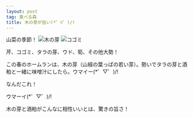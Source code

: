 ```yaml
---
layout: post
tag: 食べる森
title: 木の芽が旨い(*゜▽゜)/! 
---
```

山菜の季節！
![木の芽](https://c1.staticflickr.com/9/8695/16936971677_cc65cc4164.jpg "木の芽")
![コゴミ](https://c2.staticflickr.com/8/7683/17118435676_2e4e38bba6.jpg "コゴミ")

芹、コゴミ、タラの芽、ウド、筍、その他大勢！

この春のホームランは、木の芽（山椒の葉っぱの若い芽）。勢いでタラの芽と酒粕と一緒に味噌汁にしたら。ウマイー(*゜▽゜)/! 

なんだこれ！

ウマーイ(*゜▽゜)/! 

木の芽と酒粕がこんなに相性いいとは、驚きの旨さ！

